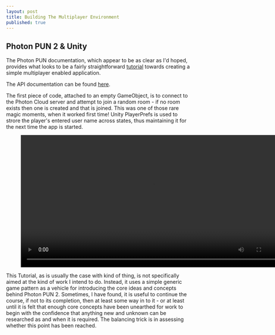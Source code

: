 ```yaml
---
layout: post
title: Building The Multiplayer Environment
published: true
---
```


## Photon PUN 2 & Unity

The Photon PUN documentation, which appear to be as clear as I'd hoped, provides what looks to be a fairly straightforward [tutorial](https://doc.photonengine.com/en-us/pun/v2/demos-and-tutorials/pun-basics-tutorial/intro) towards creating a simple multiplayer enabled application. 

The API documentation can be found [here](https://doc-api.photonengine.com/en/pun/v2/index.html).

The first piece of code, attached to an empty GameObject, is to connect to the Photon Cloud server and attempt to join a random room - if no room exists then one is created and that is joined. This was one of those rare magic moments, when it worked first time! Unity PlayerPrefs is used to strore the player's entered user name across states, thus maintaining it for the next time the app is started.

<figure class="video_container">
  <video style="width:720px;" autoplay loop>
    <source src="\media\pun-connect-1.mp4" type="video/mp4">
    Woops! Your browser does not support the HTML5 video tag.
  </video>
</figure>

This Tutorial, as is usually the case with kind of thing, is not specifically aimed at the kind of work I intend to do.  Instead, it uses a simple generic game pattern as a vehicle for introducing the core ideas and concepts behind Photon PUN 2. Sometimes, I have found, it is useful to continue the course, if not to its completion, then at least some way in to it - or at least until it is felt that enough core concepts have been unearthed for work to begin with the confidence that anything new and unknown can be researched as and when it is required. The balancing trick is in assessing whether this point has been reached.







